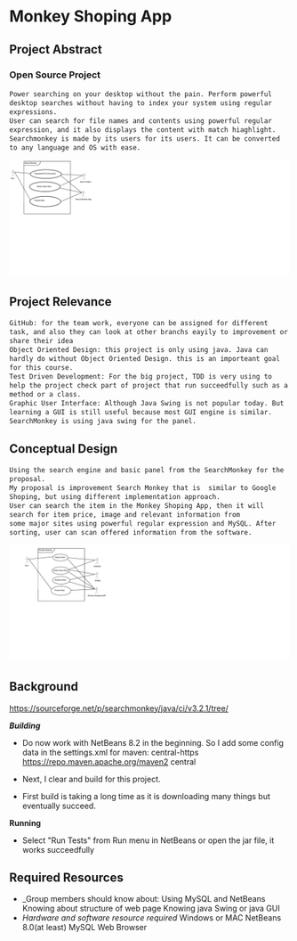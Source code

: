 # Monkey Shoping App

## Project Abstract


### Open Source Project
	Power searching on your desktop without the pain. Perform powerful desktop searches without having to index your system using regular expressions. 
	User can search for file names and contents using powerful regular expression, and it also displays the content with match hiaghlight.
	Searchmonkey is made by its users for its users. It can be converted to any language and OS with ease.
![Use Case Image](JunxiangWen_SearchMonkey.png)


## Project Relevance
	GitHub: for the team work, everyone can be assigned for different task, and also they can look at other branchs eayily to improvement or share their idea
	Object Oriented Design: this project is only using java. Java can hardly do without Object Oriented Design. this is an importeant goal for this course.
	Test Driven Development: For the big project, TDD is very using to help the project check part of project that run succeedfully such as a method or a class.
	Graphic User Interface: Although Java Swing is not popular today. But learning a GUI is still useful because most GUI engine is similar. SearchMonkey is using java swing for the panel. 
	
## Conceptual Design
	Using the search engine and basic panel from the SearchMonkey for the proposal.
	My proposal is improvement Search Monkey that is  similar to Google Shoping, but using different implementation approach.
	User can search the item in the Monkey Shoping App, then it will search for item price, image and relevant information from
	some major sites using powerful regular expression and MySQL. After sorting, user can scan offered information from the software.
![Use Case Image](JunxiangWen_MonkeyShoping.png)

## Background

<https://sourceforge.net/p/searchmonkey/java/ci/v3.2.1/tree/>

***Building***
- Do now work with NetBeans 8.2 in the beginning.
  So I add some config data in the settings.xml for maven:
    <mirror>
      <id>central-https</id>
      <url>https://repo.maven.apache.org/maven2</url>
      <mirrorOf>central</mirrorOf>
    </mirror>
	
  
- Next, I clear and build for this project. 
- First build is taking a long time as it is downloading many things but eventually succeed.

**Running**
- Select "Run Tests" from Run menu  in NetBeans or open the jar file, it works succeedfully 

## Required Resources
- _Group members should know about:
	Using MySQL and NetBeans
	Knowing about structure of web page
	Knowing java Swing or java GUI
- _Hardware and software resource required_
	Windows or MAC
	NetBeans 8.0(at least)
	MySQL
	Web Browser
	
